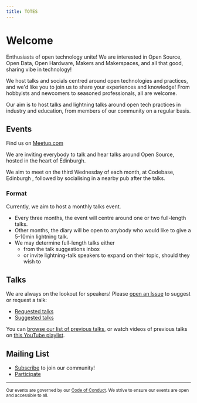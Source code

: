 ```yaml
---
title: TOTES
---
```


# Welcome

Enthusiasts of open technology unite! We are interested in Open Source, Open Data, Open Hardware, Makers and Makerspaces, and all that good, sharing vibe in technology!

We host talks and socials centred around open technologies and practices, and we'd like you to join us to share your experiences and knowledge! From hobbyists and newcomers to seasoned professionals, all are welcome.

Our aim is to host talks and lightning talks around open tech practices in industry and education, from members of our community on a regular basis.


## Events

Find us on [Meetup.com][meetup-url]

We are inviting everybody to talk and hear talks around Open Source, hosted in the heart of Edinburgh.

We aim to meet on the third Wednesday of each month, at Codebase, Edinburgh , followed by socialising in a nearby pub after the talks.


### Format

Currently, we aim to host a monthly talks event.

* Every three months, the event will centre around one or two full-length talks.
* Other months, the diary will be open to anybody who would like to give a 5-10min lightning talk.
* We may determine full-length talks either
    * from the talk suggestions inbox
    * or invite lightning-talk speakers to expand on their topic, should they wish to

## Talks

We are always on the lookout for speakers! Please [open an Issue][issues] to suggest or request a talk:

* [Requested talks](https://github.com/TOTES-Edinburgh/TOTES-Edinburgh.github.io/issues?q=is%3Aissue+is%3Aopen+label%3ATalk%3ARequested)
* [Suggested talks](https://github.com/TOTES-Edinburgh/TOTES-Edinburgh.github.io/issues?q=is%3Aissue+is%3Aopen+label%3ATalk%3ASuggestion)

You can [browse our list of previous talks](https://github.com/TOTES-Edinburgh/TOTES-Edinburgh.github.io/issues?q=is%3Aissue+is%3Aclosed), or watch videos of previous talks on [this YouTube playlist](https://www.youtube.com/playlist?list=PL9TiDNXug-V26aOFpWmgI3S3-eJ59gWmI).

## Mailing List

* [Subscribe][mail-list] to join our community!
* [Participate][mail-address]

---

<small>Our events are governed by our [Code of Conduct][totes-coc]. We strive to ensure our events are open and accessible to all.</small>

[issues]: https://github.com/TOTES-Edinburgh/TOTES-Edinburgh.github.io/issues
[totes-coc]: https://totes-edinburgh.github.io/code-of-conduct.html

[meetup-url]: https://www.meetup.com/TOTES-Edinbugh/

[mail-list]: https://www.freelists.org/list/opentech-edinburgh
[mail-address]: mailto:opentech-edinburgh@freelists.org
